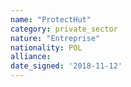 ```yaml
---
name: "ProtectHut"
category: private_sector
nature: "Entreprise"
nationality: POL
alliance: 
date_signed: '2018-11-12'
---
```

    